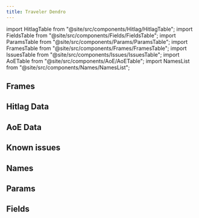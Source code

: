 ```yaml
---
title: Traveler Dendro
---
```


import HitlagTable from "@site/src/components/Hitlag/HitlagTable";
import FieldsTable from "@site/src/components/Fields/FieldsTable";
import ParamsTable from "@site/src/components/Params/ParamsTable";
import FramesTable from "@site/src/components/Frames/FramesTable";
import IssuesTable from "@site/src/components/Issues/IssuesTable";
import AoETable from "@site/src/components/AoE/AoETable";
import NamesList from "@site/src/components/Names/NamesList";

## Frames

<FramesTable item_key="travelerdendro" />

## Hitlag Data

<HitlagTable item_key="travelerdendro" />

## AoE Data

<AoETable item_key="travelerdendro" />

## Known issues

<IssuesTable item_key="travelerdendro" />

## Names

<NamesList item_key="travelerdendro" />

## Params

<ParamsTable item_key="travelerdendro" />

## Fields

<FieldsTable item_key="travelerdendro" />